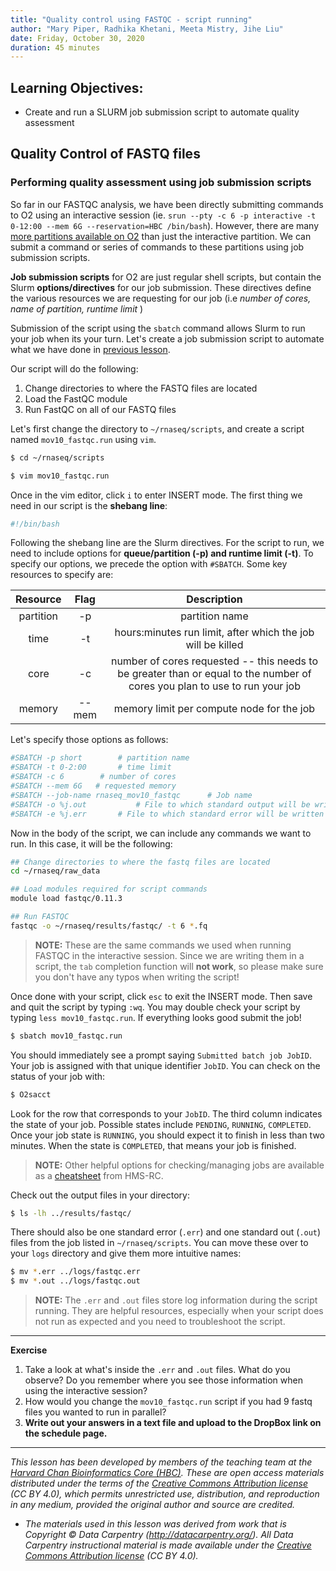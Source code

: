 ```yaml
---
title: "Quality control using FASTQC - script running"
author: "Mary Piper, Radhika Khetani, Meeta Mistry, Jihe Liu"
date: Friday, October 30, 2020
duration: 45 minutes
---
```


## Learning Objectives:

* Create and run a SLURM job submission script to automate quality assessment

## Quality Control of FASTQ files


### Performing quality assessment using job submission scripts
So far in our FASTQC analysis, we have been directly submitting commands to O2 using an interactive session (ie. `srun --pty -c 6 -p interactive -t 0-12:00 --mem 6G --reservation=HBC /bin/bash`). However, there are many [more partitions available on O2](https://wiki.rc.hms.harvard.edu/display/O2/Using+Slurm+Basic#UsingSlurmBasic-Partitions(akaQueues)) than just the interactive partition. We can submit a command or series of commands to these partitions using job submission scripts. 

**Job submission scripts** for O2 are just regular shell scripts, but contain the Slurm **options/directives** for our job submission. These directives define the various resources we are requesting for our job (i.e *number of cores, name of partition, runtime limit* )

Submission of the script using the `sbatch` command allows Slurm to run your job when its your turn. Let's create a job submission script to automate what we have done in [previous lesson](05_qc_running_fastqc_interactively.md).

Our script will do the following:

1. Change directories to where the FASTQ files are located
2. Load the FastQC module
3. Run FastQC on all of our FASTQ files

Let's first change the directory to `~/rnaseq/scripts`, and create a script named `mov10_fastqc.run` using `vim`.

```bash
$ cd ~/rnaseq/scripts

$ vim mov10_fastqc.run
```

Once in the vim editor, click `i` to enter INSERT mode. The first thing we need in our script is the **shebang line**:

```bash
#!/bin/bash
```

Following the shebang line are the Slurm directives. For the script to run, we need to include options for **queue/partition (-p) and runtime limit (-t)**. To specify our options, we precede the option with `#SBATCH`. Some key resources to specify are:

|Resource|Flag|Description|
|:----:|:----:|:----:|
|partition|-p|partition name|
|time|-t|hours:minutes run limit, after which the job will be killed|
|core|-c|number of cores requested -- this needs to be greater than or equal to the number of cores you plan to use to run your job|
|memory|--mem|memory limit per compute node for the job|

Let's specify those options as follows:

```bash
#SBATCH -p short 		# partition name
#SBATCH -t 0-2:00 		# time limit
#SBATCH -c 6 		# number of cores
#SBATCH --mem 6G   # requested memory
#SBATCH --job-name rnaseq_mov10_fastqc 		# Job name
#SBATCH -o %j.out			# File to which standard output will be written
#SBATCH -e %j.err 		# File to which standard error will be written
```

Now in the body of the script, we can include any commands we want to run. In this case, it will be the following:

```bash
## Change directories to where the fastq files are located
cd ~/rnaseq/raw_data

## Load modules required for script commands
module load fastqc/0.11.3

## Run FASTQC
fastqc -o ~/rnaseq/results/fastqc/ -t 6 *.fq
```

> **NOTE:** These are the same commands we used when running FASTQC in the interactive session. Since we are writing them in a script, the `tab` completion function will **not work**, so please make sure you don't have any typos when writing the script!

Once done with your script, click `esc` to exit the INSERT mode. Then save and quit the script by typing `:wq`. You may double check your script by typing `less mov10_fastqc.run`. If everything looks good submit the job!

```bash
$ sbatch mov10_fastqc.run
```

You should immediately see a prompt saying `Submitted batch job JobID`. Your job is assigned with that unique identifier `JobID`. You can check on the status of your job with:

```bash
$ O2sacct
```

Look for the row that corresponds to your `JobID`. The third column indicates the state of your job. Possible states include `PENDING`, `RUNNING`, `COMPLETED`. Once your job state is `RUNNING`, you should expect it to finish in less than two minutes. When the state is `COMPLETED`, that means your job is finished.

> **NOTE:** Other helpful options for checking/managing jobs are available as a [cheatsheet](https://wiki.rc.hms.harvard.edu/display/O2/O2+Command+CheatSheet) from HMS-RC.

Check out the output files in your directory:
```bash
$ ls -lh ../results/fastqc/
```
There should also be one standard error (`.err`) and one standard out (`.out`) files from the job listed in `~/rnaseq/scripts`. You can move these over to your `logs` directory and give them more intuitive names:

```bash
$ mv *.err ../logs/fastqc.err
$ mv *.out ../logs/fastqc.out
```
> **NOTE:** The `.err` and `.out` files store log information during the script running. They are helpful resources, especially when your script does not run as expected and you need to troubleshoot the script.

***
**Exercise**
1. Take a look at what's inside the `.err` and `.out` files. What do you observe? Do you remember where you see those information when using the interactive session?
2. How would you change the `mov10_fastqc.run` script if you had 9 fastq files you wanted to run in parallel? 
3. **Write out your answers in a text file and upload to the DropBox link on the schedule page.**

---
*This lesson has been developed by members of the teaching team at the [Harvard Chan Bioinformatics Core (HBC)](http://bioinformatics.sph.harvard.edu/). These are open access materials distributed under the terms of the [Creative Commons Attribution license](https://creativecommons.org/licenses/by/4.0/) (CC BY 4.0), which permits unrestricted use, distribution, and reproduction in any medium, provided the original author and source are credited.*

* *The materials used in this lesson was derived from work that is Copyright © Data Carpentry (http://datacarpentry.org/). 
All Data Carpentry instructional material is made available under the [Creative Commons Attribution license](https://creativecommons.org/licenses/by/4.0/) (CC BY 4.0).*
